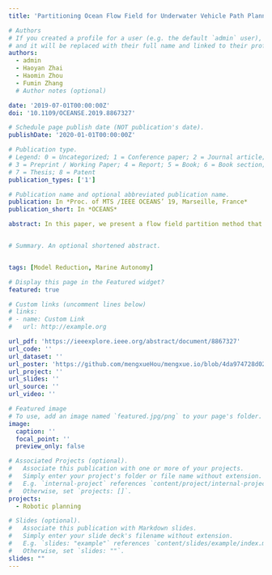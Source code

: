 ```yaml
---
title: 'Partitioning Ocean Flow Field for Underwater Vehicle Path Planning'

# Authors
# If you created a profile for a user (e.g. the default `admin` user), write the username (folder name) here
# and it will be replaced with their full name and linked to their profile.
authors:
  - admin
  - Haoyan Zhai
  - Haomin Zhou
  - Fumin Zhang
  # Author notes (optional)

date: '2019-07-01T00:00:00Z'
doi: '10.1109/OCEANSE.2019.8867327'

# Schedule page publish date (NOT publication's date).
publishDate: '2020-01-01T00:00:00Z'

# Publication type.
# Legend: 0 = Uncategorized; 1 = Conference paper; 2 = Journal article;
# 3 = Preprint / Working Paper; 4 = Report; 5 = Book; 6 = Book section;
# 7 = Thesis; 8 = Patent
publication_types: ['1']

# Publication name and optional abbreviated publication name.
publication: In *Proc. of MTS /IEEE OCEANS’ 19, Marseille, France*
publication_short: In *OCEANS*

abstract: In this paper, we present a flow field partition method that extracts the key features, which are the spatial and temporal variation of the flow field. The partition method is developed based on K-means algorithm. In the case where the temporal pattern of the flow field contains only a periodic tidal component, we propose an algorithm that partitions the flow field into static clusters of piece-wise constant flow, by performing K-means clustering over the time-averaged flow field. Then the method is extended to partitioning the flow field into clusters of uniform time-varying flow, by fitting the spatially averaged flow in each static partitioned region to a parametric flow model. Simulation results of partitioning both a simulated jet flow field, as well as the ocean surface flow data into time-invariant and time-varying uniform flow are presented to demonstrate that the proposed method can represent the true flow field with significantly less amount of data. Result of using Method of Evolving Junctions to plan the time-optimal path in the partitioned flow field is also presented to demonstrate that the proposed flow partitioning method can be applied to facilitate path planning, and can reduce the path planning computational cost.


# Summary. An optional shortened abstract.


tags: [Model Reduction, Marine Autonomy]

# Display this page in the Featured widget?
featured: true

# Custom links (uncomment lines below)
# links:
# - name: Custom Link
#   url: http://example.org

url_pdf: 'https://ieeexplore.ieee.org/abstract/document/8867327'
url_code: ''
url_dataset: ''
url_poster: 'https://github.com/mengxueHou/mengxue.io/blob/4da974728d02aad3f1a0fa7bb4fd3edd0f741a4d/static/uploads/OCEANS_Marseille_poster_v2.pdf'
url_project: ''
url_slides: ''
url_source: ''
url_video: ''

# Featured image
# To use, add an image named `featured.jpg/png` to your page's folder.
image:
  caption: ''
  focal_point: ''
  preview_only: false

# Associated Projects (optional).
#   Associate this publication with one or more of your projects.
#   Simply enter your project's folder or file name without extension.
#   E.g. `internal-project` references `content/project/internal-project/index.md`.
#   Otherwise, set `projects: []`.
projects:
  - Robotic planning

# Slides (optional).
#   Associate this publication with Markdown slides.
#   Simply enter your slide deck's filename without extension.
#   E.g. `slides: "example"` references `content/slides/example/index.md`.
#   Otherwise, set `slides: ""`.
slides: ""
---
```

